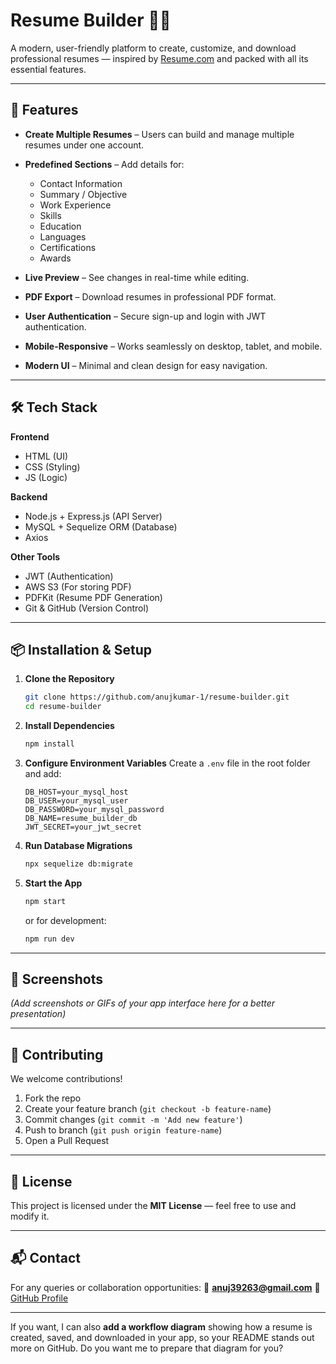 
# **Resume Builder** 📄✨

A modern, user-friendly platform to create, customize, and download professional resumes — inspired by [Resume.com](https://www.resume.com/) and packed with all its essential features.

---

## **🚀 Features**

* **Create Multiple Resumes** – Users can build and manage multiple resumes under one account.
* **Predefined Sections** – Add details for:

  * Contact Information
  * Summary / Objective
  * Work Experience
  * Skills
  * Education
  * Languages
  * Certifications
  * Awards
* **Live Preview** – See changes in real-time while editing.
* **PDF Export** – Download resumes in professional PDF format.
* **User Authentication** – Secure sign-up and login with JWT authentication.
* **Mobile-Responsive** – Works seamlessly on desktop, tablet, and mobile.
* **Modern UI** – Minimal and clean design for easy navigation.

---

## **🛠 Tech Stack**

**Frontend**

* HTML (UI)
* CSS (Styling)
* JS (Logic)

**Backend**

* Node.js + Express.js (API Server)
* MySQL + Sequelize ORM (Database)
* Axios

**Other Tools**

* JWT (Authentication)
* AWS S3 (For storing PDF)
* PDFKit (Resume PDF Generation)
* Git & GitHub (Version Control)

---

## **📦 Installation & Setup**

1. **Clone the Repository**

   ```bash
   git clone https://github.com/anujkumar-1/resume-builder.git
   cd resume-builder
   ```

2. **Install Dependencies**

   ```bash
   npm install
   ```

3. **Configure Environment Variables**
   Create a `.env` file in the root folder and add:

   ```env
   DB_HOST=your_mysql_host
   DB_USER=your_mysql_user
   DB_PASSWORD=your_mysql_password
   DB_NAME=resume_builder_db
   JWT_SECRET=your_jwt_secret
   ```

4. **Run Database Migrations**

   ```bash
   npx sequelize db:migrate
   ```

5. **Start the App**

   ```bash
   npm start
   ```

   or for development:

   ```bash
   npm run dev
   ```

---

## **📸 Screenshots**

*(Add screenshots or GIFs of your app interface here for a better presentation)*

---

## **🤝 Contributing**

We welcome contributions!

1. Fork the repo
2. Create your feature branch (`git checkout -b feature-name`)
3. Commit changes (`git commit -m 'Add new feature'`)
4. Push to branch (`git push origin feature-name`)
5. Open a Pull Request

---

## **📜 License**

This project is licensed under the **MIT License** — feel free to use and modify it.

---

## **📬 Contact**

For any queries or collaboration opportunities:
📧 **[anuj39263@gmail.com](mailto:anuj39263@gmail.com)**
🔗 [GitHub Profile](https://github.com/anujkumar-1)

---

If you want, I can also **add a workflow diagram** showing how a resume is created, saved, and downloaded in your app, so your README stands out more on GitHub.
Do you want me to prepare that diagram for you?
